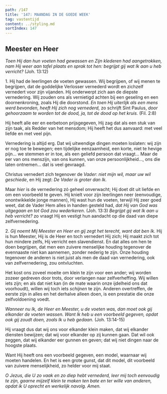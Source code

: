 ```yaml
---
path: /147
title: '147: MAANDAG IN DE GOEDE WEEK'
tag: vastentijd
content: ../styling.md
sortIndex: 147
---
```


## Meester en Heer

_Toen Hij dan hun voeten had gewassen en Zijn klederen had aangetrokken, nam Hij weer aan tafel plaats en sprak tot hen: begrijpt gij wat Ik aan u heb verricht?_ (Joh. 13:12)

1\. Hij had de leerlingen de voeten gewassen. Wij begrijpen, of wij menen te begrijpen, dat de goddelijke Verlosser vernederd wordt en zichzelf vernedert voor zijn vijanden. Hij onderwerpt zich aan de diepste vernedering. Wij zouden ons als vernietigd achten bij een geseling en een doornenkroning, zoals Hij die doorstond. _En toen Hij uiterlijk als een mens werd bevonden, heeft Hij zich nog vernederd,_ zo schrijft Sint Paulus, _door gehoorzaam te worden tot de dood, ja, tot de dood op het kruis._ (Fil. 2:8)

Hij heeft alle eer en eerbetoon prijsgegeven, Hij zag dat als een stuk van zijn taak, als Redder van het mensdom; Hij heeft het dus aanvaard: met veel liefde en met veel pijn.

Vernedering is altijd erg. Dat wij uitwendige dingen moeten loslaten: wij zijn er nog toe te bewegen; een tijdelijke eenzaamheid, een korte, niet te hevige pijn... we stemmen er in toe, als een geliefd persoon dat vraagt... Maar de eer van ons menszijn, van ons kunnen, van onze persoonlijkheid..., ons die laten ontnemen... dat is veel gevraagd.

Christus vernedert zich tegenover de _Vader_: _niet mijn wil, maar uw wil geschiede_, en Hij zegt: _De Vader is groter dan Ik._

Maar _hier_ is de vernedering zó geheel onverwacht; Hij doet dit uit liefde en om een voorbeeld te geven. Hij knielt voor zijn leerlingen neer (eenvoudige, onontwikkelde jonge mannen), Hij wast hun de voeten, terwijl Hij zeer goed weet, dat de Vader Hem alles in handen gesteld had, _dat Hij van God was uitgegaan en tot God zou wederkeren_. (Joh. 13:3) _Begrijpt gij wat Ik aan u heb verricht?_ zo vraagt Hij en vestigt hun aandacht op die daad van diepe zelfvernedering.

2\. _Gij noemt Mij Meester en Heer en gij zegt het terecht, want dat ben Ik._ Hij is hun Meester, Hij is de Heer en toch vernedert Hij zich; Hij maakt zich tot hun mindere zelfs, Hij verricht een slavendienst. En dat alles om hen te doen begrijpen, dat men een zuivere menselijke houding tegenover de evennaaste niet kan aannemen, zonder nederig te zijn. Onze houding tegenover de anderen is niet juist als men de daad van vernedering, ook van zelfvernedering, zou ontvluchten.

Het kost ons zoveel moeite om klein te zijn voor een ander; wij worden zozeer gedreven door trots, door verlangen naar zelfverheffing. Wij willen iets zijn; en als dat niet kan (in de mate waarin onze ijdelheid ons dat voorhoudt), willen wij toch iets _schijnen_ te zijn. Anderen overtreffen, de eerste zijn in alles en het derhalve alleen doen, is een prestatie die onze zelfvoldoening voedt.

_Wanneer nu Ik, de Heer en Meester, u de voeten was, dan moet ook gij elkander de voeten wassen. Want Ik heb u een voorbeeld gegeven, opdat ook gij zoudt doen, zoals Ik u heb gedaan._ (Joh. 13:14-15)

Hij vraagt dus dat wij ons voor elkander klein maken, dat wij elkander diensten bewijzen; dat wij voor elkander op zij kunnen gaan. Dat wil ook zeggen, dat wij elkander eer gunnen en geven; dat wij niet dingen naar de hoogste plaats.

Want Hij heeft ons een voorbeeld gegeven, een model, waarnaar wij moeten handelen. En het is een grote gunst, dat dit model, dit voorbeeld van zuivere menselijkheid, zo helder voor mij staat.

_O Jezus, die U zo vaak en zo diep hebt vernederd, leer mij toch eenvoudig te zijn, gaarne mijzelf klein te maken ten bate en ter wille van anderen, opdat ik U oprecht en werkelijk navolg. Amen._
